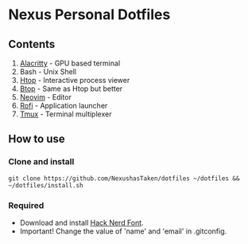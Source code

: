 # Nexus Personal Dotfiles

## Contents
1. [Alacritty](https://alacritty.org) - GPU based terminal
2. Bash - Unix Shell
3. [Htop](https://htop.dev) - Interactive process viewer
4. [Btop](https://github.com/aristocratos/btop) - Same as Htop but better
5. [Neovim](https://neovim.io) - Editor
6. [Rofi](https://github.com/davatorium/rofi) - Application launcher
7. [Tmux](https://github.com/tmux/tmux) - Terminal multiplexer

## How to use
### Clone and install
    git clone https://github.com/NexushasTaken/dotfiles ~/dotfiles && ~/dotfiles/install.sh
### Required
- Download and install [Hack Nerd Font](https://www.nerdfonts.com/font-downloads).
- Important! Change the value of 'name' and 'email' in .gitconfig.
